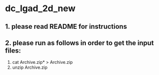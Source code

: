# dc_lgad_2d_new

## 1. please read README for instructions

## 2. please run as follows in order to get the input files:
1. cat Archive.zip* > Archive.zip
2. unzip Archive.zip
